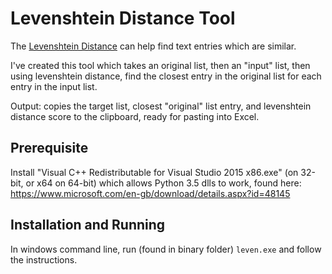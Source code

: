 # Levenshtein Distance Tool
The [Levenshtein Distance](https://en.wikipedia.org/wiki/Levenshtein_distance) can help find text entries which are similar.

I've created this tool which takes an original list, then an "input" list, then using levenshtein distance, find the closest entry in the original list for each entry in the input list.

Output: copies the target list, closest "original" list entry, and levenshtein distance score to the clipboard, ready for pasting into Excel.

## Prerequisite
Install "Visual C++ Redistributable for Visual Studio 2015 x86.exe" (on 32-bit, or x64 on 64-bit) which allows Python 3.5 dlls to work, found here:
https://www.microsoft.com/en-gb/download/details.aspx?id=48145

## Installation and Running
In windows command line, run (found in binary folder) `leven.exe` and follow the instructions.